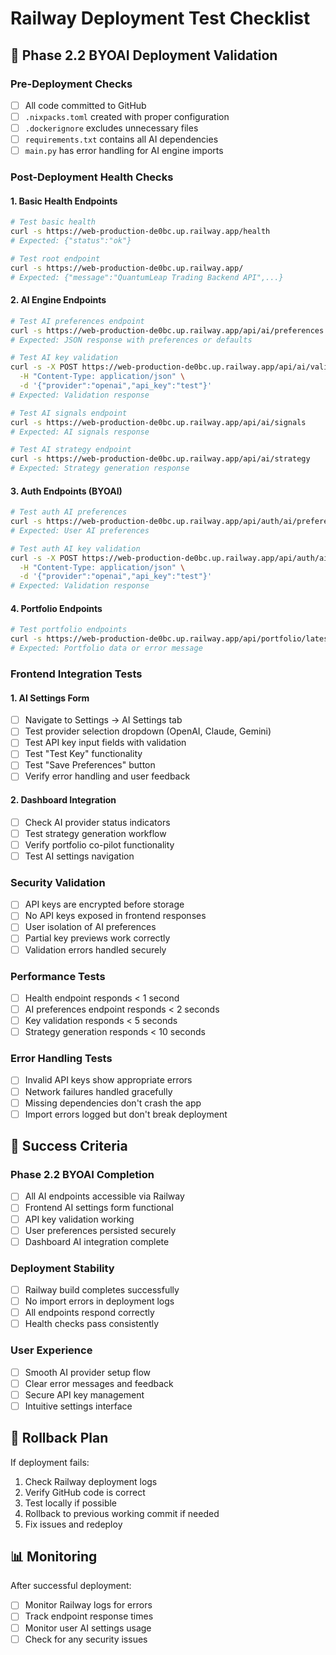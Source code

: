# Railway Deployment Test Checklist

## 🚀 **Phase 2.2 BYOAI Deployment Validation**

### **Pre-Deployment Checks**
- [ ] All code committed to GitHub
- [ ] `.nixpacks.toml` created with proper configuration
- [ ] `.dockerignore` excludes unnecessary files
- [ ] `requirements.txt` contains all AI dependencies
- [ ] `main.py` has error handling for AI engine imports

### **Post-Deployment Health Checks**

#### **1. Basic Health Endpoints**
```bash
# Test basic health
curl -s https://web-production-de0bc.up.railway.app/health
# Expected: {"status":"ok"}

# Test root endpoint
curl -s https://web-production-de0bc.up.railway.app/
# Expected: {"message":"QuantumLeap Trading Backend API",...}
```

#### **2. AI Engine Endpoints**
```bash
# Test AI preferences endpoint
curl -s https://web-production-de0bc.up.railway.app/api/ai/preferences
# Expected: JSON response with preferences or defaults

# Test AI key validation
curl -s -X POST https://web-production-de0bc.up.railway.app/api/ai/validate-key \
  -H "Content-Type: application/json" \
  -d '{"provider":"openai","api_key":"test"}'
# Expected: Validation response

# Test AI signals endpoint
curl -s https://web-production-de0bc.up.railway.app/api/ai/signals
# Expected: AI signals response

# Test AI strategy endpoint
curl -s https://web-production-de0bc.up.railway.app/api/ai/strategy
# Expected: Strategy generation response
```

#### **3. Auth Endpoints (BYOAI)**
```bash
# Test auth AI preferences
curl -s https://web-production-de0bc.up.railway.app/api/auth/ai/preferences
# Expected: User AI preferences

# Test auth AI key validation
curl -s -X POST https://web-production-de0bc.up.railway.app/api/auth/ai/validate-key \
  -H "Content-Type: application/json" \
  -d '{"provider":"openai","api_key":"test"}'
# Expected: Validation response
```

#### **4. Portfolio Endpoints**
```bash
# Test portfolio endpoints
curl -s https://web-production-de0bc.up.railway.app/api/portfolio/latest
# Expected: Portfolio data or error message
```

### **Frontend Integration Tests**

#### **1. AI Settings Form**
- [ ] Navigate to Settings → AI Settings tab
- [ ] Test provider selection dropdown (OpenAI, Claude, Gemini)
- [ ] Test API key input fields with validation
- [ ] Test "Test Key" functionality
- [ ] Test "Save Preferences" button
- [ ] Verify error handling and user feedback

#### **2. Dashboard Integration**
- [ ] Check AI provider status indicators
- [ ] Test strategy generation workflow
- [ ] Verify portfolio co-pilot functionality
- [ ] Test AI settings navigation

### **Security Validation**
- [ ] API keys are encrypted before storage
- [ ] No API keys exposed in frontend responses
- [ ] User isolation of AI preferences
- [ ] Partial key previews work correctly
- [ ] Validation errors handled securely

### **Performance Tests**
- [ ] Health endpoint responds < 1 second
- [ ] AI preferences endpoint responds < 2 seconds
- [ ] Key validation responds < 5 seconds
- [ ] Strategy generation responds < 10 seconds

### **Error Handling Tests**
- [ ] Invalid API keys show appropriate errors
- [ ] Network failures handled gracefully
- [ ] Missing dependencies don't crash the app
- [ ] Import errors logged but don't break deployment

## 🎯 **Success Criteria**

### **Phase 2.2 BYOAI Completion**
- [ ] All AI endpoints accessible via Railway
- [ ] Frontend AI settings form functional
- [ ] API key validation working
- [ ] User preferences persisted securely
- [ ] Dashboard AI integration complete

### **Deployment Stability**
- [ ] Railway build completes successfully
- [ ] No import errors in deployment logs
- [ ] All endpoints respond correctly
- [ ] Health checks pass consistently

### **User Experience**
- [ ] Smooth AI provider setup flow
- [ ] Clear error messages and feedback
- [ ] Secure API key management
- [ ] Intuitive settings interface

## 🚨 **Rollback Plan**

If deployment fails:
1. Check Railway deployment logs
2. Verify GitHub code is correct
3. Test locally if possible
4. Rollback to previous working commit if needed
5. Fix issues and redeploy

## 📊 **Monitoring**

After successful deployment:
- [ ] Monitor Railway logs for errors
- [ ] Track endpoint response times
- [ ] Monitor user AI settings usage
- [ ] Check for any security issues 
